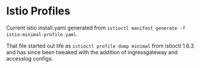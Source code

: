 # Istio Profiles

Current istio install.yaml generated from `istioctl manifest generate -f istio-minimal-profile.yaml`.

That file started out life as `istioctl profile dump minimal` from istioctl 1.6.3 and has since been tweaked 
with the addition of ingressgateway and accesslog configs.
